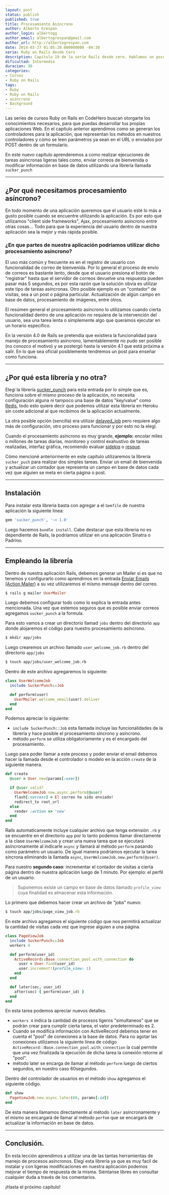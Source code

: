 ```yaml
---
layout: post
status: publish
published: true
title: Procesamiento Asíncrono
author: Alberto Grespan
author_login: albertogg
author_email: albertogrespan@gmail.com
author_url: http://albertogrespan.com
date: 2014-03-27 01:05:20.000000000 -04:30
serie: Ruby on Rails desde Cero
description: Capítulo 19 de la serie Rails desde cero. Hablamos un poco de procesamiento asíncrono utilizando la librería sucker_punch para enviar correos y otras cosas.
dificultad: Intermedio
duracion: 30
categories:
- Cursos
- Ruby on Rails
tags:
- Ruby
- Ruby on Rails
- asíncrono
- Background
---
```

Las series de cursos Ruby on Rails en CodeHero buscan otorgarte los conocimientos necesarios, para que puedas desarrollar tus propias aplicaciones Web. En el capítulo anterior aprendimos como se generan los controladores para la aplicación, que representan los métodos en nuestros controladores y cómo se leen parámetros ya sean en el URL o enviados por POST dentro de un formulario.

En este nuevo capítulo aprenderemos a como realizar ejecuciones de tareas asincronas ligeras tales como, enviar correos de bienvenida o modificar información en base de datos utilizando una librería llamada `sucker_punch`

* * *

## ¿Por qué necesitamos procesamiento asíncrono?

En todo momento de una aplicación queremos que el usuario esté lo más a gusto posible cuando se encuentre utilizando la aplicación. Es por esto que utilizamos "client side frameworks", Ajax, procesamiento asíncrono entre otras cosas... Todo para que la experiencia del usuario dentro de nuestra aplicación sea la mejor y más rápida posible.

### ¿En que partes de nuestra aplicación podríamos utilizar dicho procesamiento asíncrono?

El uso más común y frecuente es en el registro de usuario con funcionalidad de correo de bienvenida. Por lo general el proceso de envío de correos es bastante lento, desde que el usuario presiona el botón de "registrar" hasta que el servidor de correos devuelve una respuesta pueden pasar más 5 segundos, es por esta razón que la solución obvia es utilizar este tipo de tareas asíncronas. Otro posible ejemplo es un "contador" de visitas, sea a un post o página particular. Actualización de algún campo en base de datos, procesamiento de imágenes, entre otros.

El resúmen general el procesamiento asíncrono lo utilizamos cuando cierta funcionalidad dentro de una aplicación no requiera de la intervención del usuario, sea una tarea lenta o simplemente algo que queramos ejecutar en un horario específico.

En la versión 4.0 de Rails se pretendía que existiera la funcionalidad para manejo de procesamiento asíncrono, lamentablemente no pudo ser posible (no conozco el motivo) y se postergó hasta la versión 4.1 que está próxima a salir. En lo que sea oficial posiblemente tendremos un post para enseñar como funciona.

* * *

## ¿Por qué esta librería y no otra?

Elegí la librería [sucker_punch](https://github.com/brandonhilkert/sucker_punch) para esta entrada por lo simple que es, funciona sobre el mismo proceso de la aplicación, no necesita configuración alguna ni tampoco una base de datos "key/value" como [Redis](http://codehero.co/como-instalar-configurar-y-usar-redis/), todo esto quiere decir que podemos utilizar esta librería en Heroku sin coste adicional al que recibimos de la aplicación actualmente.

La otra posible opción (sencilla) era utilizar [delayed_job](https://github.com/collectiveidea/delayed_job) pero requiere algo más de configuración, otro proceso para funcionar y por esto no la elegí.

Cuando el procesamiento asíncrono es muy grande, **ejemplo:** encolar miles o millones de tareas diarías, monitoreo y control exahustivo de tareas realizadas, interfaz gráfica, recomiendo evaluar [sidekiq](https://github.com/mperham/sidekiq) o [resque](https://github.com/resque/resque).

Cómo mencioné anteriormente en este capítulo utilizaremos la librería `sucker_puch` para realizar dos simples tareas. Enviar un email de bienvenida y actualizar un contador que representa un campo en base de datos cada vez que alguien se meta en cierta página o post.

* * *

## Instalación

Para instalar esta libreria basta con agregar a el `Gemfile` de nuestra aplicación la siguiente línea:

```ruby
gem 'sucker_punch', '~> 1.0'
```

Luego hacemos `bundle install`. Cabe destacar que esta libreria no es dependiente de Rails, la podríamos utilizar en una aplicación Sinatra o Padrino.



* * *

## Empleando la librería

Dentro de nuestra aplicación Rails, debemos generar un Mailer si es que no tenemos y configurarlo como aprendimos en la entrada [Enviar Emails  (Action Mailer)](http://codehero.co/ruby-rails-desde-cero-enviar-emails-actionmailer/) a su vez utilizaremos el mismo mensaje dentro del correo.

```ruby
$ rails g mailer UserMailer
```

Luego debemos configurar todo como lo explica la entrada antes mencionada. Una vez que estemos seguros que es posible enviar correos agregamos `sucker_punch` a la formula.

Para esto vamos a crear un directorio llamad `jobs` dentro del directorio `app` donde alojaremos el código para nuestro procesamiento asíncrono.

```sh
$ mkdir app/jobs
```

Luego crearemos un archivo llamado `user_welcome_job.rb` dentro del directorio `app/jobs`

```sh
$ touch app/jobs/user_welcome_job.rb
```

Dentro de este archivo agregaremos lo siguiente:

```ruby
class UserWelcomeJob
  include SuckerPunch::Job

  def perform(user)
    UserMailer.welcome_email(user).deliver
  end
end
```

Podemos apreciar lo siguiente:
- `include SuckerPunch::Job` esta llamada incluye las funcionalidades de la librería y hace posible el procesamiento síncrono y asíncrono.
- método `perform` se utiliza obligatoriamente y es el encargado del procesamiento.

Luego para poder llamar a este proceso y poder enviar el email debemos hacer la llamada desde el controlador o modelo en la acción `create` de la siguiente manera.

```ruby
def create
  @user = User.new(params[:user])

  if @user.valid?
    UserWelcomeJob.new.async.perform(@user)
    flash[:success] = El correo ha sido enviado!
    redirect_to root_url
  else
    render :action => 'new'
  end
end
```

Rails automaticamente incluye cualquier archivo que tenga extensión `.rb` y se encuentre en el directorio `app` por lo tanto podemos llamar directamente a la clase `UserWelcomeJob` y crear una nueva tarea que se ejecutará asíncronamente al indicarle `async` y llamará al método `perform` pasando como parámetro un usuario. De igual manera podríamos ejecutar la tarea síncrona eliminando la llamada `async`, `UserWelcomeJob.new.perform(@user)`.

Para nuestro **segundo caso**: incrementar el contador de visitas a cierta página dentro de nuestra aplicación luego de 1 minuto. Por ejemplo: el perfil de un usuario.

> Suponemos existe un campo en base de datos llamado `profile_view` cuya finalidad es almacenar esta información.

Lo primero que debemos hacer crear un archivo de "jobs" nuevo:

```ruby
$ touch app/jobs/page_view_job.rb
```

En este archivo agregamos el siguiente código que nos permitirá actualizar la cantidad de visitas cada vez que ingrese alguien a una página.

```ruby
class PageViewJob
  include SuckerPunch::Job
  workers 4

  def perform(user_id)
    ActiveRecord::Base.connection_pool.with_connection do
      user = User.find(user_id)
      user.increment!(profile_view: 1)
    end
  end

  def later(sec, user_id)
    after(sec) { perform(user_id) }
  end
end
```

En esta tarea podemos apreciar nuevos detalles.

- `workers 4` indica la cantidad de procesos ligeros "simultaneos" que se podrán crear para cumplir cierta tarea, el valor predeterminado es 2.
- Cuando se modifica información con ActiveRecord debemos tener en cuenta el "pool" de conexiones a la base de datos. Para no agotar las conexiones utilizamos la siguiente línea de código `ActiveRecord::Base.connection_pool.with_connection` la cual permite que una vez finalizada la ejecución de dicha tarea la conexión retorne al "pool".
- método later se encarga de llamar al método `perform` luego de ciertos segundos, en nuestro caso 60segundos.

Dentro del controlador de usuarios en el método `show` agregamos el siguiente código.

```ruby
def show
  PageViewJob.new.async.later(60, params[:id])
end
```

De esta manera llamamos directamente al método `later` asíncronamente y el mismo se encargará de llamar al método `perfom` que se encargará de actualizar la información en base de datos.

* * *

## Conclusión.

En esta lección aprendimos a utilizar una de las tantas herramientas de manejo de procesos asíncronos. Elegí esta librería ya que es muy facil de instalar y con ligeras modificaciones en nuestra aplicación podemos mejorar el tiempo de respuesta de la misma. Siéntanse libres en consultar cualquier duda a través de los comentarios.

¡Hasta el próximo capítulo!
